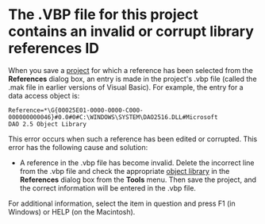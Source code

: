 
# The .VBP file for this project contains an invalid or corrupt library references ID

When you save a [project](b8bdf64f-5920-1ae9-16d0-b26d09524a30.md) for which a reference has been selected from the **References** dialog box, an entry is made in the project's .vbp file (called the .mak file in earlier versions of Visual Basic). For example, the entry for a data access object is:


```
Reference=*\G{00025E01-0000-0000-C000-000000000046}#0.0#0#C:\WINDOWS\SYSTEM\DAO2516.DLL#Microsoft 
DAO 2.5 Object Library 

```


This error occurs when such a reference has been edited or corrupted. This error has the following cause and solution:



- A reference in the .vbp file has become invalid. Delete the incorrect line from the .vbp file and check the appropriate [object library](b8bdf64f-5920-1ae9-16d0-b26d09524a30.md) in the **References** dialog box from the **Tools** menu. Then save the project, and the correct information will be entered in the .vbp file.
    

For additional information, select the item in question and press F1 (in Windows) or HELP (on the Macintosh).
